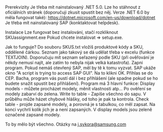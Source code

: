 Prerekvizity
Je třeba mít nainstalovaný .NET 5.0. Lze ho stáhnout z oficiálních stránek (doporučuji zkusit spustit bez něj. Verze .NET 6.0 by měla fungovat také):
https://dotnet.microsoft.com/en-us/download/dotnet
Je třeba mít nainstalovaný SAP (konktaktovat helpdesk).

Instalace
Lze fungovat bez instalování, stačí rozkliknout SKUassignment.exe
Pokud chcete instalovat => setup.exe.

Jak to funguje?
Do souboru SKUS.txt vložíš produktové kódy a SKU, oddělené čárkou. Seznam jako takový se dá udělat třeba v excelu (funkce TEXTJOIN). Doporučuju mít seznam seřazený podle SKU (při ověřování je někdy nemusí najít, ale zatím to nebyla nijak velká katastrofa).
Zapni program. Pokud nemáš otevřený SAP, měl by tě k tomu vyzvat. SAP ukáže okno "A script is trying to access SAP GUI". Na to klikni OK.
Přihlas se do CEP. Bacha, program vás pustí dál i bez přihlášení (ale spadne pokud se ho budete snažit spustit bez přihlášení).
Program má 3 hlavní funkce:
Display models - můžete procházet modely, měnit vlastnosti atp... Po ověření se modely zabarví do zelena.
Write to table - Zapíše všechno do sapu. V průběhu může házet chybové hlášky, od toho je pak ta kontrola.
Check table - projde zapsané modely, a porovná je s tabulkou, co měl zapsat. Na konci vychrlí kolik jich je a není zapsaných. V display models jsou zeleně označené zapsané modely.

To by mělo být všechno. Otázky na j.sykora@samsung.com